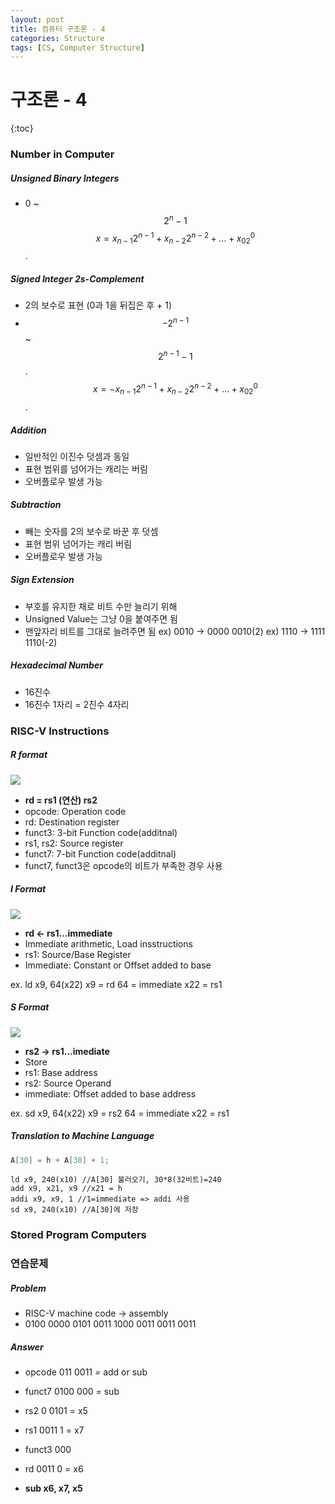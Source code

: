 ```yaml
---
layout: post
title: 컴퓨터 구조론 - 4
categories: Structure
tags: [CS, Computer Structure]
---
```


# 구조론 - 4

{:toc}

### Number in Computer

##### Unsigned Binary Integers

- 0 ~ $$2^n - 1$$
  $$x = x_{n - 1}2^{n - 1} + x_{n-2}2^{n-2}+ ... + x_02^0$$.

##### Signed Integer 2s-Complement

- 2의 보수로 표현 (0과 1을 뒤집은 후 + 1)
- $$-2^{n-1}$$ ~ $$2^{n - 1}-1$$.
  $$x = -x_{n - 1}2^{n - 1} + x_{n-2}2^{n-2}+ ... + x_02^0$$.

##### Addition

- 일반적인 이진수 덧셈과 동일
- 표현 범위를 넘어가는 캐리는 버림
- 오버플로우 발생 가능

##### Subtraction

- 빼는 숫자를 2의 보수로 바꾼 후 덧셈
- 표현 범위 넘어가는 캐리 버림
- 오버플로우 발생 가능

##### Sign Extension

- 부호를 유지한 채로 비트 수만 늘리기 위해
- Unsigned Value는 그냥 0을 붙여주면 됨
- 맨앞자리 비트를 그대로 늘려주면 됨
  ex) 0010 -> 0000 0010(2)
  ex) 1110 -> 1111 1110(-2)

##### Hexadecimal Number

- 16진수
- 16진수 1자리 = 2진수 4자리

### RISC-V Instructions

##### R format

<img src="https://github.com/L-Hyun/L-Hyun.github.io/blob/main/assets/CS/4-1.png?raw=true" />

- **rd = rs1 (연산) rs2**
- opcode: Operation code
- rd: Destination register
- funct3: 3-bit Function code(additnal)
- rs1, rs2: Source register
- funct7: 7-bit Function code(additnal)
- funct7, funct3은 opcode의 비트가 부족한 경우 사용

##### I Format

<img src="https://github.com/L-Hyun/L-Hyun.github.io/blob/main/assets/CS/4-2.png?raw=true" />

- **rd <- rs1...immediate**
- Immediate arithmetic, Load insstructions
- rs1: Source/Base Register
- Immediate: Constant or Offset added to base

ex. ld x9, 64(x22)
x9 = rd
64 = immediate
x22 = rs1

##### S Format

<img src="https://github.com/L-Hyun/L-Hyun.github.io/blob/main/assets/CS/4-3.png?raw=true" />

- **rs2 -> rs1...imediate**
- Store
- rs1: Base address
- rs2: Source Operand
- immediate: Offset added to base address

ex. sd x9, 64(x22)
x9 = rs2
64 = immediate
x22 = rs1

##### Translation to Machine Language

```c
A[30] = h + A[30] + 1;
```

```assembly
ld x9, 240(x10) //A[30] 불러오기, 30*8(32비트)=240
add x9, x21, x9 //x21 = h
addi x9, x9, 1 //1=immediate => addi 사용
sd x9, 240(x10) //A[30]에 저장
```

### Stored Program Computers

### 연습문제

##### Problem

- RISC-V machine code -> assembly
- 0100 0000 0101 0011 1000 0011 0011 0011

##### Answer

- opcode 011 0011 = add or sub
- funct7 0100 000 = sub
- rs2 0 0101 = x5
- rs1 0011 1 = x7
- funct3 000
- rd 0011 0 = x6

- **sub x6, x7, x5**
